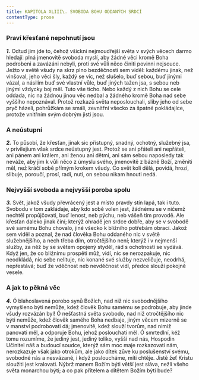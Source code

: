 ```yaml
---
title: KAPITOLA XLIII\. SVOBODA BOHU ODDANÝCH SRDCÍ
contentType: prose
---
```


### Praví křesťané nepohnutí jsou

**_1._** Odtud jim jde to, čehož všickni nejmoudřejší světa v svých věcech darmo hledají: plná jmenovitě svoboda myslí, aby žádné věci kromě Boha podrobeni a zavázáni nebyli, proti své vůli něco činiti povinni nejsouce. Ježto v světě všudy na skrz plno bezděčnosti sem viděl: každému jinak, než vinšoval, jeho věci šly, každý se víc, než slušelo, buď sebou, buď jinými vázal, a násilím buď své vlastní vůle, buď jiných tažen jsa, s sebou neb jinými vždycky boj měl. Tuto vše ticho. Nebo každý z nich Bohu se cele oddada, nic na žádnou jinou věc nedbal a žádného kromě Boha nad sebe vyššího nepoznával. Protož rozkazů světa neposlouchali, sliby jeho od sebe pryč házeli, pohrůžkám se smáli, zevnitřní všecko za špatné pokládajíce, protože vnitřním svým dobrým jisti jsou.

### A neústupní

**_2._** To působí, že křesťan, jinak sic přístupný, snadný, ochotný, služebný jsa, v privilejium však srdce neústupný jest. Protož se ani přáteli ani nepřáteli, ani pánem ani králem, ani ženou ani dětmi, ani sám sebou naposledy tak neváže, aby jim k vůli něco z úmyslu svého, jmenovitě z bázně Boží, změniti měl, než kráčí sobě přímým krokem všudy. Co svět koli dělá, povídá, hrozí, slibuje, poroučí, prosí, radí, nutí, on sebou nikam hnouti nedá.

### Nejvyšší svoboda a nejvyšší poroba spolu

**_3._** Svět, jakož všudy převrácený jest a místo pravdy stín lapá, tak i tuto. Svobodu v tom zakládaje, aby kdo sobě volen jest, žádnému se v ničemž nechtěl propůjčovati, buď lenost, neb pýchu, neb vášeň tím provodě. Ale křesťan daleko jinak činí; kterýž ohradě jen srdce dobře, aby se v svobodě své samému Bohu chovalo, jiné všecko k bližního potřebám obrací. Jakož sem viděl a poznal, že nad člověka Bohu oddaného nic v světě služebnějšího, a nech třeba dím, otročtějšího není; kterýž i v nejmenší služby, za něž by se světem opojený styděl, rád s ochotností se vydává. Když jen, že co bližnímu prospěti můž, vidí, nic se nerozpakuje, nic neodkládá, nic sebe nelituje, nic konané své služby nezveličuje, neodrhá, nepřestává; buď že vděčnost neb nevděčnost vidí, předce slouží pokojně vesele.

### A jak to pěkná věc

**_4._** Ó blahoslavená porobo synů Božích, nad niž nic svobodnějšího vymyšleno býti nemůže, kdež člověk Bohu samému se podrobuje, aby jinde všudy rozvázán byl! Ó nešťastná světa svobodo, nad niž otročtějšího nic býti nemůže, kdež člověk samého Boha nedbaje, jiným věcem mizerně se v manství podrobovati dá; jmenovitě, kdež slouží tvorům, nad nimiž panovati měl, a odporuje Bohu, jehož poslouchati měl. Ó smrtedlní, kéž tomu rozumíme, že jediný jest, jediný toliko, vyšší nad nás, Hospodin Učinitel náš a budoucí soudce, kterýž sám moc maje rozkazovati nám, nerozkazuje však jako otrokům, ale jako dítek zůve ku poslušenství svému, svobodné nás a nesvázané, i když posloucháme, míti chtěje. Jistě žeť Kristu sloužiti jest kralovati. Nýbrž manem Božím býti větší jest sláva, nežli všeho světa monarchou býti; a co pak přítelem a dítětem Božím býti bude?
